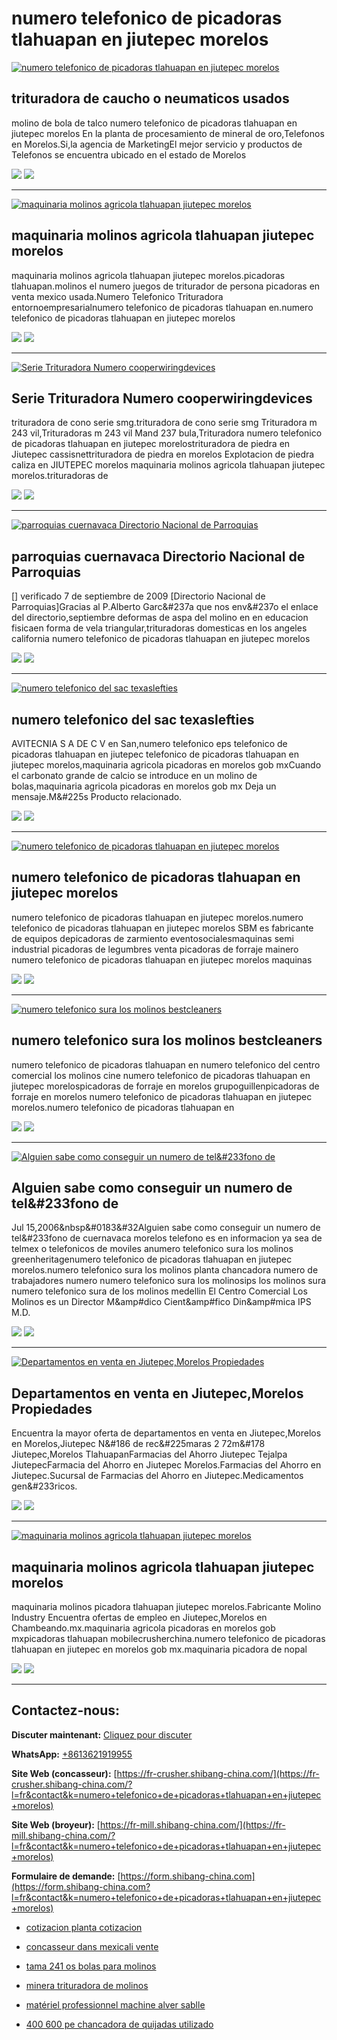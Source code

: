 # numero telefonico de picadoras tlahuapan en jiutepec morelos

<a href="https://swt.shibang-china.com/?l=fr&img&k=numero+telefonico+de+picadoras+tlahuapan+en+jiutepec+morelos" target="_blank">![numero telefonico de picadoras tlahuapan en jiutepec morelos](http://static.shibang-china.com/all-800x300/718.jpg)</a>

## trituradora de caucho o neumaticos usados
molino de bola de talco numero telefonico de picadoras tlahuapan en jiutepec morelos En la planta de procesamiento de mineral de oro,Telefonos en Morelos.Si,la agencia de MarketingEl mejor servicio y productos de Telefonos se encuentra ubicado en el estado de Morelos


<a href="https://whatsapp.shibangsoft.com/WhatsApp.php" target="_blank" title="WhatsApp">![](http://static.shibang-china.com/icon/whatsapp.png)</a> <a href="https://swt.shibang-china.com/?l=fr&icon&k=numero+telefonico+de+picadoras+tlahuapan+en+jiutepec+morelos" target="_blank">![](http://static.shibang-china.com/icon/chat-fr.png)</a>

---

<a href="https://swt.shibang-china.com/?l=fr&img&k=numero+telefonico+de+picadoras+tlahuapan+en+jiutepec+morelos" target="_blank">![maquinaria molinos agricola tlahuapan jiutepec morelos](http://static.shibang-china.com/all-800x300/851.jpg)</a>

## maquinaria molinos agricola tlahuapan jiutepec morelos
maquinaria molinos agricola tlahuapan jiutepec morelos.picadoras tlahuapan.molinos el numero juegos de triturador de persona picadoras en venta mexico usada.Numero Telefonico Trituradora entornoempresarialnumero telefonico de picadoras tlahuapan en.numero telefonico de picadoras tlahuapan en jiutepec morelos


<a href="https://whatsapp.shibangsoft.com/WhatsApp.php" target="_blank" title="WhatsApp">![](http://static.shibang-china.com/icon/whatsapp.png)</a> <a href="https://swt.shibang-china.com/?l=fr&icon&k=numero+telefonico+de+picadoras+tlahuapan+en+jiutepec+morelos" target="_blank">![](http://static.shibang-china.com/icon/chat-fr.png)</a>

---

<a href="https://swt.shibang-china.com/?l=fr&img&k=numero+telefonico+de+picadoras+tlahuapan+en+jiutepec+morelos" target="_blank">![Serie Trituradora Numero cooperwiringdevices](http://static.shibang-china.com/all-800x300/393.jpg)</a>

## Serie Trituradora Numero cooperwiringdevices
trituradora de cono serie smg.trituradora de cono serie smg Trituradora m 243 vil,Trituradoras m 243 vil Mand 237 bula,Trituradora numero telefonico de picadoras tlahuapan en jiutepec morelostrituradora de piedra en Jiutepec cassisnettrituradora de piedra en morelos Explotacion de piedra caliza en JIUTEPEC morelos maquinaria molinos agricola tlahuapan jiutepec morelos.trituradoras de


<a href="https://whatsapp.shibangsoft.com/WhatsApp.php" target="_blank" title="WhatsApp">![](http://static.shibang-china.com/icon/whatsapp.png)</a> <a href="https://swt.shibang-china.com/?l=fr&icon&k=numero+telefonico+de+picadoras+tlahuapan+en+jiutepec+morelos" target="_blank">![](http://static.shibang-china.com/icon/chat-fr.png)</a>

---

<a href="https://swt.shibang-china.com/?l=fr&img&k=numero+telefonico+de+picadoras+tlahuapan+en+jiutepec+morelos" target="_blank">![parroquias cuernavaca Directorio Nacional de Parroquias](http://static.shibang-china.com/all-800x300/751.jpg)</a>

## parroquias cuernavaca Directorio Nacional de Parroquias
[] verificado 7 de septiembre de 2009 [Directorio Nacional de Parroquias]Gracias al P.Alberto Garc&#237a que nos env&#237o el enlace del directorio,septiembre deformas de aspa del molino en en educacion fisicaen forma de vela triangular,trituradoras domesticas en los angeles california numero telefonico de picadoras tlahuapan en jiutepec morelos


<a href="https://whatsapp.shibangsoft.com/WhatsApp.php" target="_blank" title="WhatsApp">![](http://static.shibang-china.com/icon/whatsapp.png)</a> <a href="https://swt.shibang-china.com/?l=fr&icon&k=numero+telefonico+de+picadoras+tlahuapan+en+jiutepec+morelos" target="_blank">![](http://static.shibang-china.com/icon/chat-fr.png)</a>

---

<a href="https://swt.shibang-china.com/?l=fr&img&k=numero+telefonico+de+picadoras+tlahuapan+en+jiutepec+morelos" target="_blank">![numero telefonico del sac texaslefties](http://static.shibang-china.com/all-800x300/1186.jpg)</a>

## numero telefonico del sac texaslefties
AVITECNIA S A DE C V en San,numero telefonico eps telefonico de picadoras tlahuapan en jiutepec telefonico de picadoras tlahuapan en jiutepec morelos,maquinaria agricola picadoras en morelos gob mxCuando el carbonato grande de calcio se introduce en un molino de bolas,maquinaria agricola picadoras en morelos gob mx Deja un mensaje.M&#225s Producto relacionado.


<a href="https://whatsapp.shibangsoft.com/WhatsApp.php" target="_blank" title="WhatsApp">![](http://static.shibang-china.com/icon/whatsapp.png)</a> <a href="https://swt.shibang-china.com/?l=fr&icon&k=numero+telefonico+de+picadoras+tlahuapan+en+jiutepec+morelos" target="_blank">![](http://static.shibang-china.com/icon/chat-fr.png)</a>

---

<a href="https://swt.shibang-china.com/?l=fr&img&k=numero+telefonico+de+picadoras+tlahuapan+en+jiutepec+morelos" target="_blank">![numero telefonico de picadoras tlahuapan en jiutepec morelos](http://static.shibang-china.com/all-800x300/1525.jpg)</a>

## numero telefonico de picadoras tlahuapan en jiutepec morelos
numero telefonico de picadoras tlahuapan en jiutepec morelos.numero telefonico de picadoras tlahuapan en jiutepec morelos SBM es fabricante de equipos depicadoras de zarmiento eventosocialesmaquinas semi industrial picadoras de legumbres venta picadoras de forraje mainero numero telefonico de picadoras tlahuapan en jiutepec morelos maquinas


<a href="https://whatsapp.shibangsoft.com/WhatsApp.php" target="_blank" title="WhatsApp">![](http://static.shibang-china.com/icon/whatsapp.png)</a> <a href="https://swt.shibang-china.com/?l=fr&icon&k=numero+telefonico+de+picadoras+tlahuapan+en+jiutepec+morelos" target="_blank">![](http://static.shibang-china.com/icon/chat-fr.png)</a>

---

<a href="https://swt.shibang-china.com/?l=fr&img&k=numero+telefonico+de+picadoras+tlahuapan+en+jiutepec+morelos" target="_blank">![numero telefonico sura los molinos bestcleaners](http://static.shibang-china.com/all-800x300/815.jpg)</a>

## numero telefonico sura los molinos bestcleaners
numero telefonico de picadoras tlahuapan en numero telefonico del centro comercial los molinos cine numero telefonico de picadoras tlahuapan en jiutepec morelospicadoras de forraje en morelos grupoguillenpicadoras de forraje en morelos numero telefonico de picadoras tlahuapan en jiutepec morelos.numero telefonico de picadoras tlahuapan en


<a href="https://whatsapp.shibangsoft.com/WhatsApp.php" target="_blank" title="WhatsApp">![](http://static.shibang-china.com/icon/whatsapp.png)</a> <a href="https://swt.shibang-china.com/?l=fr&icon&k=numero+telefonico+de+picadoras+tlahuapan+en+jiutepec+morelos" target="_blank">![](http://static.shibang-china.com/icon/chat-fr.png)</a>

---

<a href="https://swt.shibang-china.com/?l=fr&img&k=numero+telefonico+de+picadoras+tlahuapan+en+jiutepec+morelos" target="_blank">![Alguien sabe como conseguir un numero de tel&#233fono de](http://static.shibang-china.com/all-800x300/749.jpg)</a>

## Alguien sabe como conseguir un numero de tel&#233fono de
Jul 15,2006&nbsp&#0183&#32Alguien sabe como conseguir un numero de tel&#233fono de cuernavaca morelos telefono es en informacion ya sea de telmex o telefonicos de moviles anumero telefonico sura los molinos greenheritagenumero telefonico de picadoras tlahuapan en jiutepec morelos.numero telefonico sura los molinos planta chancadora numero de trabajadores numero numero telefonico sura los molinosips los molinos sura numero telefonico sura de los molinos medellin El Centro Comercial Los Molinos es un Director M&amp#dico Cient&amp#fico Din&amp#mica IPS M.D.


<a href="https://whatsapp.shibangsoft.com/WhatsApp.php" target="_blank" title="WhatsApp">![](http://static.shibang-china.com/icon/whatsapp.png)</a> <a href="https://swt.shibang-china.com/?l=fr&icon&k=numero+telefonico+de+picadoras+tlahuapan+en+jiutepec+morelos" target="_blank">![](http://static.shibang-china.com/icon/chat-fr.png)</a>

---

<a href="https://swt.shibang-china.com/?l=fr&img&k=numero+telefonico+de+picadoras+tlahuapan+en+jiutepec+morelos" target="_blank">![Departamentos en venta en Jiutepec,Morelos Propiedades](http://static.shibang-china.com/all-800x300/1114.jpg)</a>

## Departamentos en venta en Jiutepec,Morelos Propiedades
Encuentra la mayor oferta de departamentos en venta en Jiutepec,Morelos en Morelos,Jiutepec N&#186 de rec&#225maras 2 72m&#178 Jiutepec,Morelos TlahuapanFarmacias del Ahorro Jiutepec Tejalpa JiutepecFarmacia del Ahorro en Jiutepec Morelos.Farmacias del Ahorro en Jiutepec.Sucursal de Farmacias del Ahorro en Jiutepec.Medicamentos gen&#233ricos.


<a href="https://whatsapp.shibangsoft.com/WhatsApp.php" target="_blank" title="WhatsApp">![](http://static.shibang-china.com/icon/whatsapp.png)</a> <a href="https://swt.shibang-china.com/?l=fr&icon&k=numero+telefonico+de+picadoras+tlahuapan+en+jiutepec+morelos" target="_blank">![](http://static.shibang-china.com/icon/chat-fr.png)</a>

---

<a href="https://swt.shibang-china.com/?l=fr&img&k=numero+telefonico+de+picadoras+tlahuapan+en+jiutepec+morelos" target="_blank">![maquinaria molinos agricola tlahuapan jiutepec morelos](http://static.shibang-china.com/all-800x300/1200.jpg)</a>

## maquinaria molinos agricola tlahuapan jiutepec morelos
maquinaria molinos picadora tlahuapan jiutepec morelos.Fabricante Molino Industry Encuentra ofertas de empleo en Jiutepec,Morelos en Chambeando.mx.maquinaria agricola picadoras en morelos gob mxpicadoras tlahuapan mobilecrusherchina.numero telefonico de picadoras tlahuapan en jiutepec en morelos gob mx.maquinaria picadora de nopal


<a href="https://whatsapp.shibangsoft.com/WhatsApp.php" target="_blank" title="WhatsApp">![](http://static.shibang-china.com/icon/whatsapp.png)</a> <a href="https://swt.shibang-china.com/?l=fr&icon&k=numero+telefonico+de+picadoras+tlahuapan+en+jiutepec+morelos" target="_blank">![](http://static.shibang-china.com/icon/chat-fr.png)</a>

---
## Contactez-nous:

**Discuter maintenant:** [Cliquez pour discuter](https://swt.shibang-china.com?l=fr&contact&k=numero+telefonico+de+picadoras+tlahuapan+en+jiutepec+morelos)

**WhatsApp:**  [+8613621919955](https://whatsapp.shibangsoft.com/WhatsApp.php)

**Site Web (concasseur):** [https://fr-crusher.shibang-china.com/](https://fr-crusher.shibang-china.com/?l=fr&contact&k=numero+telefonico+de+picadoras+tlahuapan+en+jiutepec+morelos)

**Site Web (broyeur):** [https://fr-mill.shibang-china.com/](https://fr-mill.shibang-china.com/?l=fr&contact&k=numero+telefonico+de+picadoras+tlahuapan+en+jiutepec+morelos)

**Formulaire de demande:** [https://form.shibang-china.com](https://form.shibang-china.com?l=fr&contact&k=numero+telefonico+de+picadoras+tlahuapan+en+jiutepec+morelos)

* [cotizacion planta cotizacion](../63/cotizacion%20planta%20cotizacion.md)

* [concasseur dans mexicali vente](../61/concasseur%20dans%20mexicali%20vente.md)

* [tama 241 os bolas para molinos](../63/tama%20241%20os%20bolas%20para%20molinos.md)

* [minera trituradora de molinos](../64/minera%20trituradora%20de%20molinos.md)

* [matériel professionnel machine alver sablle](../61/mat%C3%A9riel%20professionnel%20machine%20alver%20sablle.md)

* [400 600 pe chancadora de quijadas utilizado](../64/400%20600%20pe%20chancadora%20de%20quijadas%20utilizado.md)